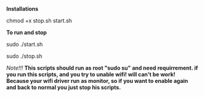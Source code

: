 **Installations**

chmod +x stop.sh start.sh

**To run and stop**
 
sudo ./start.sh

sudo ./stop.sh

*Note!!!*
**This scripts should run as root "sudo su" and need requirrement.
if you run this scripts, and you try to unable wifi! will can't be work! 
Because your wifi driver run as monitor, so if you want to enable again and back to normal
you just stop his scripts.**



